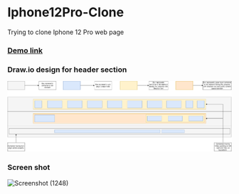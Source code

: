 # Iphone12Pro-Clone
Trying to clone Iphone 12 Pro web page

### [Demo link](https://ashwary-jharbade.github.io/Iphone12Pro-Clone/)

### Draw.io design for header section
![Iphone 12 Pro header section design](https://raw.githubusercontent.com/Ashwary-Jharbade/Iphone12Pro-Clone/main/assets/draw.io/Iphone12Pro__header/Iphone12Pro__Header__Draw.io.png)

### Screen shot
![Screenshot (1248)](https://user-images.githubusercontent.com/55127977/143980567-e0223797-3059-4b23-bcb7-ebcf8f151857.png)
